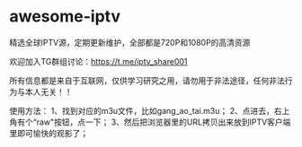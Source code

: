 # awesome-iptv
精选全球IPTV源，定期更新维护，全部都是720P和1080P的高清资源

欢迎加入TG群组讨论：https://t.me/iptv_share001

所有信息都是来自于互联网，仅供学习研究之用，请勿用于非法途径，任何非法行为与本人无关！！

使用方法：
1、找到对应的m3u文件，比如gang_ao_tai.m3u；
2、点进去，右上角有个“raw"按钮，点一下；
3、然后把浏览器里的URL拷贝出来放到IPTV客户端里即可愉快的观影了；

